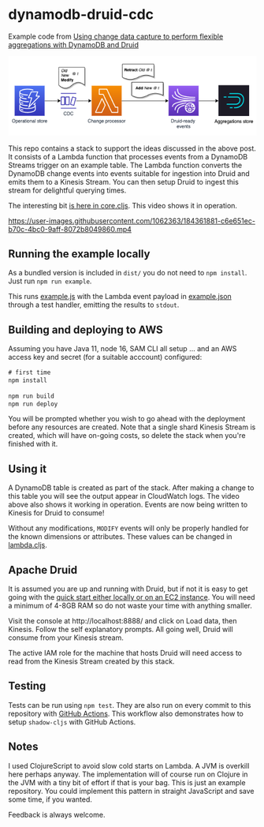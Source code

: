 # dynamodb-druid-cdc

Example code from [Using change data capture to perform flexible aggregations with DynamoDB and Druid](https://alexjreid.dev/posts/druid-cdc/)

![DynamoDB to Druid, via Lambda and Kinesis](doc/ddb-druid-cdc.png)

This repo contains a stack to support the ideas discussed in the above post. It consists of a Lambda function that processes events from a DynamoDB Streams trigger on an example table. The Lambda function converts the DynamoDB change events into events suitable for ingestion into Druid and emits them to a Kinesis Stream. You can then setup Druid to ingest this stream for delightful querying times.

The interesting bit [is here in core.cljs](src/ddbcdc/core.cljs). This video shows it in operation.

https://user-images.githubusercontent.com/1062363/184361881-c6e651ec-b70c-4bc0-9aff-8072b8049860.mp4

## Running the example locally

As a bundled version is included in `dist/` you do not need to `npm install`. Just run `npm run example`. 

This runs [example.js](example-js-interop/example.js) with the Lambda event payload in [example.json](example-js-interop/example.json) through a test handler, emitting the results to `stdout`.

## Building and deploying to AWS

Assuming you have Java 11, node 16, SAM CLI all setup ... and an AWS access key and secret (for a suitable acccount) configured:

```
# first time
npm install

npm run build
npm run deploy
```

You will be prompted whether you wish to go ahead with the deployment before any resources are created. Note that a single shard Kinesis Stream is created, which will have on-going costs, so delete the stack when you're finished with it.

## Using it

A DynamoDB table is created as part of the stack. After making a change to this table you will see the output appear in CloudWatch logs. The video above also shows it working in operation. Events are now being written to Kinesis for Druid to consume!

Without any modifications, `MODIFY` events will only be properly handled for the known dimensions or attributes. These values can be changed in [lambda.cljs](src/ddbcdc/lambda.cljs#L38).

## Apache Druid

It is assumed you are up and running with Druid, but if not it is easy to get going with the [quick start either locally or on an EC2 instance](https://druid.apache.org/docs/latest/tutorials/index.html). You will need a minimum of 4-8GB RAM so do not waste your time with anything smaller.

Visit the console at http://localhost:8888/ and click on Load data, then Kinesis. Follow the self explanatory prompts. All going well, Druid will consume from your Kinesis stream. 

The active IAM role for the machine that hosts Druid will need access to read from the Kinesis Stream created by this stack.

## Testing

Tests can be run using `npm test`. They are also run on every commit to this repository with [GitHub Actions](.github/workflows/ci.yaml). This workflow also demonstrates how to setup `shadow-cljs` with GitHub Actions.

## Notes

I used ClojureScript to avoid slow cold starts on Lambda. A JVM is overkill here perhaps anyway. The implementation will of course run on Clojure in the JVM with a tiny bit of effort if that is your bag. This is just an example repository. You could implement this pattern in straight JavaScript and save some time, if you wanted.

Feedback is always welcome.
